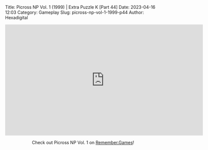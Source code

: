Title: Picross NP Vol. 1 (1999) | Extra Puzzle K [Part 44]
Date: 2023-04-16 12:03
Category: Gameplay
Slug: picross-np-vol-1-1999-p44
Author: Hexadigital

<center><iframe src="https://www.youtube.com/embed/_ByOmYm5Xcw?feature=oembed" allow="accelerometer; autoplay; encrypted-media; gyroscope; picture-in-picture" width="640" height="360" frameborder="0"></iframe>

Check out Picross NP Vol. 1 on [Remember.Games](https://remember.games/game/6791/picross-np-vol-1/)!</center>